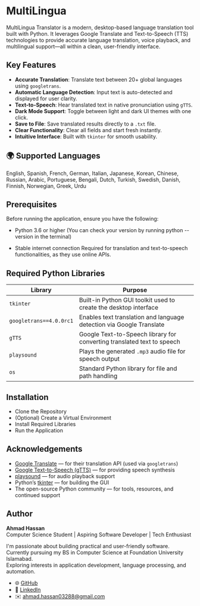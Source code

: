 # MultiLingua 
MultiLingua Translator is a modern, desktop-based language translation tool built with Python. It leverages Google Translate and Text-to-Speech (TTS) technologies to provide accurate language translation, voice playback, and multilingual support—all within a clean, user-friendly interface.


##  Key Features

-  **Accurate Translation**:  Translate text between 20+ global languages using `googletrans`.
-  **Automatic Language Detection**:  Input text is auto-detected and displayed for user clarity.
-  **Text-to-Speech**:  Hear translated text in native pronunciation using `gTTS`.
-  **Dark Mode Support**:  Toggle between light and dark UI themes with one click.
-  **Save to File**:  Save translated results directly to a `.txt` file.
-  **Clear Functionality**:  Clear all fields and start fresh instantly.
-  **Intuitive Interface**:  Built with `tkinter` for smooth usability.




## 🌍 Supported Languages
English, Spanish, French, German, Italian, Japanese, Korean, Chinese,
Russian, Arabic, Portuguese, Bengali, Dutch, Turkish, Swedish, Danish,
Finnish, Norwegian, Greek, Urdu

## Prerequisites
Before running the application, ensure you have the following:

- Python 3.6 or higher
(You can check your version by running python --version in the terminal)

- Stable internet connection
Required for translation and text-to-speech functionalities, as they use online APIs.

##  Required Python Libraries
| Library                 | Purpose                                                                |
| ----------------------- | ---------------------------------------------------------------------- |
| `tkinter`               | Built-in Python GUI toolkit used to create the desktop interface       |
| `googletrans==4.0.0rc1` | Enables text translation and language detection via Google Translate   |
| `gTTS`                  | Google Text-to-Speech library for converting translated text to speech |
| `playsound`             | Plays the generated `.mp3` audio file for speech output                |
| `os`                    | Standard Python library for file and path handling                     |

## Installation
-  Clone the Repository
-  (Optional) Create a Virtual Environment
-   Install Required Libraries
-   Run the Application

##  Acknowledgements

- [Google Translate](https://translate.google.com/) — for their translation API (used via `googletrans`)
- [Google Text-to-Speech (gTTS)](https://pypi.org/project/gTTS/) — for providing speech synthesis
- [playsound](https://pypi.org/project/playsound/) — for audio playback support
- Python’s [tkinter](https://docs.python.org/3/library/tkinter.html) — for building the GUI
- The open-source Python community — for tools, resources, and continued support

## Author

**Ahmad Hassan**  
Computer Science Student | Aspiring Software Developer | Tech Enthusiast  

I'm passionate about building practical and user-friendly software.  
Currently pursuing my BS in Computer Science at Foundation University Islamabad.  
Exploring interests in application development, language processing, and automation.

- 🌐 [GitHub](https://github.com/AhmadHassanX)  
- 💼 [LinkedIn](www.linkedin.com/in/ahmad-hassan-6927b9322)  
- ✉️ ahmad.hassan03288@gmail.com 



